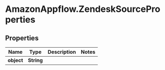 # AmazonAppflow.ZendeskSourceProperties

## Properties

Name | Type | Description | Notes
------------ | ------------- | ------------- | -------------
**object** | **String** |  | 


